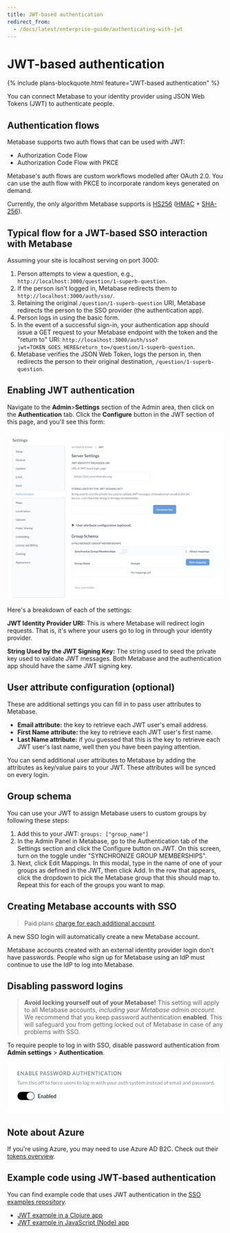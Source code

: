 ```yaml
---
title: JWT-based authentication
redirect_from:
  - /docs/latest/enterprise-guide/authenticating-with-jwt
---
```


# JWT-based authentication

{% include plans-blockquote.html feature="JWT-based authentication" %}

You can connect Metabase to your identity provider using JSON Web Tokens (JWT) to authenticate people.

## Authentication flows

Metabase supports two auth flows that can be used with JWT:

- Authorization Code Flow
- Authorization Code Flow with PKCE

Metabase's auth flows are custom workflows modelled after OAuth 2.0. You can use the auth flow with PKCE to incorporate random keys generated on demand.

Currently, the only algorithm Metabase supports is [HS256](https://en.wikipedia.org/wiki/JSON_Web_Token) ([HMAC](https://en.wikipedia.org/wiki/HMAC) + [SHA-256](https://en.wikipedia.org/wiki/SHA-2)).

## Typical flow for a JWT-based SSO interaction with Metabase

Assuming your site is localhost serving on port 3000:

1. Person attempts to view a question, e.g., `http://localhost:3000/question/1-superb-question`.
2. If the person isn't logged in, Metabase redirects them to `http://localhost:3000/auth/sso/`.
3. Retaining the original `/question/1-superb-question` URI, Metabase redirects the person to the SSO provider (the authentication app).
4. Person logs in using the basic form.
5. In the event of a successful sign-in, your authentication app should issue a GET request to your Metabase endpoint with the token and the "return to" URI: `http://localhost:3000/auth/sso?jwt=TOKEN_GOES_HERE&return_to=/question/1-superb-question`.
6. Metabase verifies the JSON Web Token, logs the person in, then redirects the person to their original destination, `/question/1-superb-question`.

## Enabling JWT authentication

Navigate to the **Admin**>**Settings** section of the Admin area, then click on the **Authentication** tab. Click the **Configure** button in the JWT section of this page, and you'll see this form:

![JWT form](images/JWT-auth-form.png)

Here's a breakdown of each of the settings:

**JWT Identity Provider URI:** This is where Metabase will redirect login requests. That is, it's where your users go to log in through your identity provider.

**String Used by the JWT Signing Key:** The string used to seed the private key used to validate JWT messages. Both Metabase and the authentication app should have the same JWT signing key.

## User attribute configuration (optional)

These are additional settings you can fill in to pass user attributes to Metabase.

- **Email attribute:** the key to retrieve each JWT user's email address.
- **First Name attribute:** the key to retrieve each JWT user's first name.
- **Last Name attribute:** if you guessed that this is the key to retrieve each JWT user's last name, well then you have been paying attention.

You can send additional user attributes to Metabase by adding the attributes as key/value pairs to your JWT. These attributes will be synced on every login.

## Group schema

You can use your JWT to assign Metabase users to custom groups by following these steps:

1. Add this to your JWT: `groups: ["group_name"]`
2. In the Admin Panel in Metabase, go to the Authentication tab of the Settings section and click the Configure button on JWT. On this screen, turn on the toggle under "SYNCHRONIZE GROUP MEMBERSHIPS".
3. Next, click Edit Mappings. In this modal, type in the name of one of your groups as defined in the JWT, then click Add. In the row that appears, click the dropdown to pick the Metabase group that this should map to. Repeat this for each of the groups you want to map.

## Creating Metabase accounts with SSO

> Paid plans [charge for each additional account](https://www.metabase.com/docs/latest/cloud/how-billing-works#what-counts-as-a-user-account).

A new SSO login will automatically create a new Metabase account.

Metabase accounts created with an external identity provider login don't have passwords. People who sign up for Metabase using an IdP must continue to use the IdP to log into Metabase.

## Disabling password logins

> **Avoid locking yourself out of your Metabase!** This setting will apply to all Metabase accounts, _including your Metabase admin account_. We recommend that you keep password authentication **enabled**. This will safeguard you from getting locked out of Metabase in case of any problems with SSO.

To require people to log in with SSO, disable password authentication from **Admin settings** > **Authentication**.

![Password disable](images/password-disable.png)

## Note about Azure

If you're using Azure, you may need to use Azure AD B2C. Check out their [tokens overview](https://docs.microsoft.com/en-us/azure/active-directory-b2c/tokens-overview).

## Example code using JWT-based authentication

You can find example code that uses JWT authentication in the [SSO examples repository](https://github.com/metabase/sso-examples).

- [JWT example in a Clojure app](https://github.com/metabase/sso-examples/tree/master/clj-jwt-example)
- [JWT example in JavaScript (Node) app](https://github.com/metabase/sso-examples/tree/master/nodejs-jwt-example)
